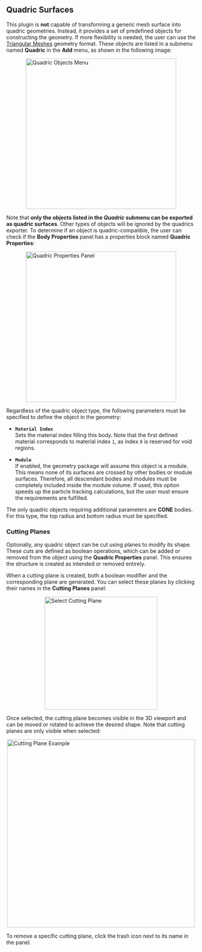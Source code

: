 ## Quadric Surfaces

This plugin is **not** capable of transforming a generic mesh surface into quadric geometries. Instead, it provides a set of predefined objects for constructing the geometry. If more flexibility is needed, the user can use the [Triangular Meshes](triangular-meshes.md) geometry format. These objects are listed in a submenu named **Quadric** in the **Add** menu, as shown in the following image:

<img src="../../images/blenderPluginQuadAdd.png" alt="Quadric Objects Menu" width="400" style="display: block; margin: 0 auto"/>

Note that **only the objects listed in the *Quadric* submenu can be exported as quadric surfaces**. Other types of objects will be ignored by the quadrics exporter. To determine if an object is quadric-compatible, the user can check if the **Body Properties** panel has a properties block named **Quadric Properties**:

<img src="../../images/cylQuad.png" alt="Quadric Properties Panel" width="400" style="display: block; margin: 0 auto"/>

Regardless of the quadric object type, the following parameters must be specified to define the object in the geometry:

- **`Material Index`**  
  Sets the material index filling this body. Note that the first defined material corresponds to material index `1`, as index `0` is reserved for void regions.

- **`Module`**  
  If enabled, the geometry package will assume this object is a module. This means none of its surfaces are crossed by other bodies or module surfaces. Therefore, all descendant bodies and modules must be completely included inside the module volume. If used, this option speeds up the particle tracking calculations, but the user must ensure the requirements are fulfilled.

The only quadric objects requiring additional parameters are **CONE** bodies. For this type, the top radius and bottom radius must be specified.

### Cutting Planes

Optionally, any quadric object can be cut using planes to modify its shape. These *cuts* are defined as boolean operations, which can be added or removed from the object using the **Quadric Properties** panel. This ensures the structure is created as intended or removed entirely.

When a cutting plane is created, both a boolean modifier and the corresponding plane are generated. You can select these planes by clicking their names in the **Cutting Planes** panel:

<img src="../../images/selectCuttingPlane.png" alt="Select Cutting Plane" width="300" style="display: block; margin: 0 auto"/>

Once selected, the cutting plane becomes visible in the 3D viewport and can be moved or rotated to achieve the desired shape. Note that cutting planes are only visible when selected:

<img src="../../images/cuttingPlaneExample.png" alt="Cutting Plane Example" width="500" style="display: block; margin: 0 auto"/>

To remove a specific cutting plane, click the trash icon next to its name in the panel.
